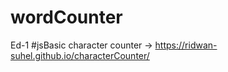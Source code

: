 # wordCounter
  Ed-1 #jsBasic character counter   ->  https://ridwan-suhel.github.io/characterCounter/
